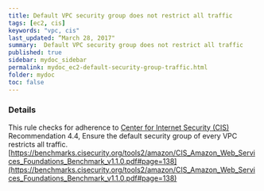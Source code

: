 ```yaml
---
title: Default VPC security group does not restrict all traffic
tags: [ec2, cis]
keywords: "vpc, cis"
last_updated: “March 28, 2017"
summary:  Default VPC security group does not restrict all traffic
published: true
sidebar: mydoc_sidebar
permalink: mydoc_ec2-default-security-group-traffic.html
folder: mydoc
toc: false
---
```


### Details  
This rule checks for adherence to [Center for Internet Security (CIS)](https://www.cisecurity.org/) Recommendation 4.4, Ensure the default security group of every VPC restricts all traffic. [https://benchmarks.cisecurity.org/tools2/amazon/CIS_Amazon_Web_Services_Foundations_Benchmark_v1.1.0.pdf#page=138](https://benchmarks.cisecurity.org/tools2/amazon/CIS_Amazon_Web_Services_Foundations_Benchmark_v1.1.0.pdf#page=138) 

